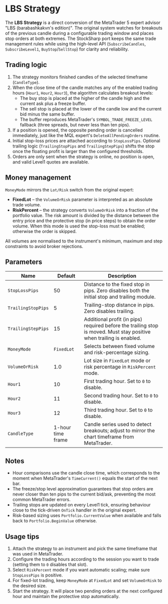 # LBS Strategy

The **LBS Strategy** is a direct conversion of the MetaTrader 5 expert advisor "LBS (barabashkakvn's edition)". The original system watches for breakouts of the previous candle during a configurable trading window and places stop orders at both extremes. The StockSharp port keeps the same trade management rules while using the high-level API (`SubscribeCandles`, `SubscribeLevel1`, `BuyStop`/`SellStop`) for clarity and reliability.

## Trading logic

1. The strategy monitors finished candles of the selected timeframe (`CandleType`).
2. When the close time of the candle matches any of the enabled trading hours (`Hour1`, `Hour2`, `Hour3`), the algorithm calculates breakout levels:
   - The buy stop is placed at the higher of the candle high and the current ask plus a freeze buffer.
   - The sell stop is placed at the lower of the candle low and the current bid minus the same buffer.
   - The buffer reproduces MetaTrader's `SYMBOL_TRADE_FREEZE_LEVEL` fallback (three spreads, but never less than ten pips).
3. If a position is opened, the opposite pending order is cancelled immediately, just like the MQL expert's `DeleteAllPendingOrders` routine.
4. Initial stop-loss prices are attached according to `StopLossPips`. Optional trailing logic (`TrailingStopPips` and `TrailingStepPips`) shifts the stop once the floating profit is larger than the configured thresholds.
5. Orders are only sent when the strategy is online, no position is open, and valid Level1 quotes are available.

## Money management

`MoneyMode` mirrors the `Lot/Risk` switch from the original expert:

- **FixedLot** – the `VolumeOrRisk` parameter is interpreted as an absolute trade volume.
- **RiskPercent** – the strategy converts `VolumeOrRisk` into a fraction of the portfolio value. The risk amount is divided by the distance between the entry price and the protective stop (in price steps) to obtain the order volume. When this mode is used the stop-loss must be enabled; otherwise the order is skipped.

All volumes are normalised to the instrument's minimum, maximum and step constraints to avoid broker rejections.

## Parameters

| Name | Default | Description |
| --- | --- | --- |
| `StopLossPips` | 50 | Distance to the fixed stop in pips. Zero disables both the initial stop and trailing module. |
| `TrailingStopPips` | 5 | Trailing-stop distance in pips. Zero disables trailing. |
| `TrailingStepPips` | 15 | Additional profit (in pips) required before the trailing stop is moved. Must stay positive when trailing is enabled. |
| `MoneyMode` | `FixedLot` | Selects between fixed volume and risk-percentage sizing. |
| `VolumeOrRisk` | 1.0 | Lot size in `FixedLot` mode or risk percentage in `RiskPercent` mode. |
| `Hour1` | 10 | First trading hour. Set to `0` to disable. |
| `Hour2` | 11 | Second trading hour. Set to `0` to disable. |
| `Hour3` | 12 | Third trading hour. Set to `0` to disable. |
| `CandleType` | 1-hour time frame | Candle series used to detect breakouts; adjust to mirror the chart timeframe from MetaTrader. |

## Notes

- Hour comparisons use the candle close time, which corresponds to the moment when MetaTrader's `TimeCurrent()` equals the start of the next bar.
- The freeze/stop level approximation guarantees that stop orders are never closer than ten pips to the current bid/ask, preventing the most common MetaTrader errors.
- Trailing stops are updated on every Level1 tick, ensuring behaviour close to the tick-driven `OnTick` handler in the original expert.
- Risk-based sizing uses `Portfolio.CurrentValue` when available and falls back to `Portfolio.BeginValue` otherwise.

## Usage tips

1. Attach the strategy to an instrument and pick the same timeframe that was used in MetaTrader.
2. Configure the trading hours according to the session you want to trade (setting them to `0` disables that slot).
3. Select `RiskPercent` mode if you want automatic scaling; make sure `StopLossPips` is positive.
4. For fixed-lot trading, keep `MoneyMode` at `FixedLot` and set `VolumeOrRisk` to the desired size.
5. Start the strategy. It will place two pending orders at the next configured hour and maintain the protective stop automatically.
